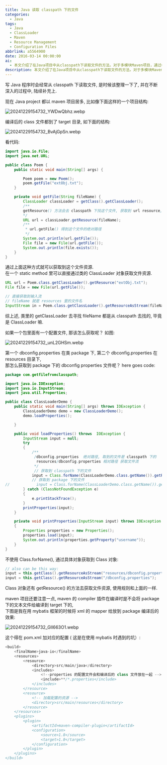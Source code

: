 ```yaml
---
title: Java 读取 classpath 下的文件
categories:
  - Java
tags:
  - Java
  - ClassLoader
  - Maven
  - Resource Management
  - Configuration Files
abbrlink: a5564900
date: 2016-03-14 00:00:00
ai:
  - 本文介绍了在Java项目中从classpath下读取文件的方法。对于多模块Maven项目，通过Class类加载器可以获取类路径中的文件资源，并解释了如何直接使用类名和具体对象来获取此类路径下的文件流。文章还提到了处理不同配置文件（如dbconfig.properties）的路径问题，以及在Maven编译时对package目录下文本文件的影响与解决方法。
description: 本文介绍了在Java项目中从classpath下读取文件的方法。对于多模块Maven项目，通过Class类加载器可以获取类路径中的文件资源，并解释了如何直接使用类名和具体对象来获取此类路径下的文件流。文章还提到了处理不同配置文件（如dbconfig.properties）的路径问题，以及在Maven编译时对package目录下文本文件的影响与解决方法。
---
```


写 Java 程序时会经常从 classpath 下读取文件, 是时候该整理一下了, 并在不断深入的过程中, 陆续补充上.

<!-- more -->

现在 Java project 都以 maven 项目居多, 比如像下面这样的一个项目结构:

![20241229154732_YWDwQbhz.webp](https://blog-1258270892.cos.ap-chengdu.myqcloud.com/source/image/20241229154732_YWDwQbhz.webp)

编译后的 class 文件都到了 target 目录, 如下面的结构:

![20241229154732_BvAjGpSn.webp](https://blog-1258270892.cos.ap-chengdu.myqcloud.com/source/image/20241229154732_BvAjGpSn.webp)

看代码:

```java
import java.io.File;
import java.net.URL;

public class Poem {
    public static void main(String[] args) {

        Poem poem = new Poem();
        poem.getFile("extObj.txt");
    }

    private void getFile(String fileName) {
        ClassLoader classLoader = getClass().getClassLoader();
        /**
        getResource() 方法会去 classpath 下找这个文件, 获取到 url resource, 得到这个资源后, 调用 url.getFile 获取到 文件 的绝对路径
        */
        URL url = classLoader.getResource(fileName);
        /**
         * url.getFile() 得到这个文件的绝对路径
         */
        System.out.println(url.getFile());
        File file = new File(url.getFile());
        System.out.println(file.exists());
    }
}
```

通过上面这种方式就可以获取到这个文件资源.  
在一个 static method 里可以直接通过类的 ClassLoader 对象获取文件资源.

```java
URL url = Poem.class.getClassLoader().getResource("extObj.txt");
File file = new File(url.getFile());

```

```java
// 直接获取到输入流
// fileName 就是 resources 里的文件名
InputStream in = Poem.class.getClassLoader().getResourceAsStream(fileName);
```

综上述, 类里的 getClassLoader 去寻找 fileName 都是从 classpath 去找的, 毕竟是 ClassLoader 嘛.

如果一个包里面有一个配置文件, 那该怎么获取呢？ 如图:

![20241229154732_unL2GHSm.webp](https://blog-1258270892.cos.ap-chengdu.myqcloud.com/source/image/20241229154732_unL2GHSm.webp)

第一个 dbconfig.properties 在类 package 下, 第二个 dbconfig.properties 在 resources 目录下,  
那怎么获取到 package 下的 dbconfig properties 文件呢？
here goes code:

```java
package com.getfilefromclasspath;

import java.io.IOException;
import java.io.InputStream;
import java.util.Properties;

public class ClassLoaderDemo {
    public static void main(String[] args) throws IOException {
        ClassLoaderDemo demo = new ClassLoaderDemo();
        demo.loadProperties();

    }

    public void loadProperties() throws  IOException {
        InputStream input = null;
        try
        {
            /**
             /dbconfig.properties  绝对路径, 取到的文件是 classpath 下的
              resources/dbconfig.properties 相对路径 获取文件流
             */
             // 获取到 classpath 下的文件
            input = Class.forName(ClassLoaderDemo.class.getName()).getResourceAsStream("/dbconfig.properties");
            // 获取到 package 下的文件
//            input = Class.forName(ClassLoaderDemo.class.getName()).getResourceAsStream("resources/dbconfig.properties");
        } catch (ClassNotFoundException e)
        {
            e.printStackTrace();
        }
        printProperties(input);
    }

    private void printProperties(InputStream input) throws IOException
    {
        Properties properties = new Properties();
        properties.load(input);
        System.out.println(properties.getProperty("username"));
    }
}

```

不使用 Class.forName(), 通过具体对象获取到 Class 对象:

```java
// also can be this way:
input = this.getClass().getResourceAsStream("resources/dbconfig.properties");    // 对应 package 下的文件
input = this.getClass().getResourceAsStream("/dbconfig.properties");    // 对应 resources 下的文件
```

Class 对象还有 getResource() 的方法去获取文件资源, 使用规则和上面的一样.

maven 项目还要注意一点, maven 的 compiler 插件在编译时是不会将 package 下的文本文件给编译到 target 下的,  
下图是我在用 mybatis 框架的时候将 xml 的 mapper 给放到 package 编译后的效果:

![20241229154732_GlI663O1.webp](https://blog-1258270892.cos.ap-chengdu.myqcloud.com/source/image/20241229154732_GlI663O1.webp)

这个得在 pom.xml 加对应的配置 ( 这是在使用 mybatis 时遇到的坑）:

```java
<build>
    <finalName>java-io</finalName>
    <resources>
        <resource>
            <directory>src/main/java</directory>
            <includes>
                <!--properties 的配置文件会和编译后的 class 文件放在一起 -->
                <include>**/*.properties</include>
            </includes>
        </resource>
        <resource>
            <!-- 加载配置的资源 -->
            <directory>src/main/resources</directory>
        </resource>
    </resources>
    <plugins>
        <plugin>
            <artifactId>maven-compiler-plugin</artifactId>
            <configuration>
                <source>1.8</source>
                <target>1.8</target>
            </configuration>
        </plugin>
    </plugins>
</build>
```
